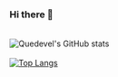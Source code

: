 ###  Hi there 👋
<br>![Quedevel's GitHub stats](https://github-readme-stats.vercel.app/api?username=quedevel&show_icons=true&theme=radical)<br>
<br>[![Top Langs](https://github-readme-stats.vercel.app/api/top-langs/?username=quedevel&layout=compact)](https://github.com/quedevel/que-code)
